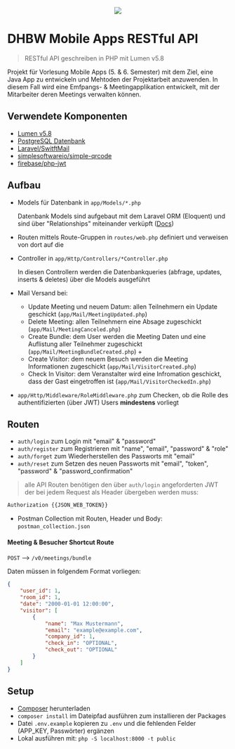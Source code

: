 <p align="center"><img src="http://www.dhbw-mannheim.de/fileadmin/templates/default/img/DHBW_d_MA_46mm_4c.svg"></p>

# DHBW Mobile Apps RESTful API

> RESTful API geschreiben in PHP mit Lumen v5.8

Projekt für Vorlesung Mobile Apps (5. & 6. Semester) mit dem Ziel, eine Java App zu entwickeln und Mehtoden der Projektarbeit anzuwenden.
In diesem Fall wird eine Emfpangs- & Meetingapplikation entwickelt, mit der Mitarbeiter deren Meetings verwalten können.

## Verwendete Komponenten
- [Lumen v5.8](https://lumen.laravel.com/docs/5.8)
- [PostgreSQL Datenbank](https://www.postgresql.org/)
- [Laravel/SwitftMail](https://laravel.com/docs/5.8/mail)
- [simplesoftwareio/simple-qrcode](https://github.com/SimpleSoftwareIO/simple-qrcode)
- [firebase/php-jwt](https://github.com/firebase/php-jwt)

## Aufbau
- Models für Datenbank in `app/Models/*.php`
    
    Datenbank Models sind aufgebaut mit dem Laravel ORM (Eloquent) und sind über "Relationships" miteinander verküpft ([Docs](https://laravel.com/docs/5.8/eloquent))
- Routen mittels Route-Gruppen in `routes/web.php` definiert und verweisen von dort auf die
- Controller in `app/Http/Controllers/*Controller.php`

    In diesen Controllern werden die Datenbankqueries (abfrage, updates, inserts & deletes) über die Models ausgeführt
- Mail Versand bei:
    - Update Meeting und neuem Datum: allen Teilnehmern ein Update geschickt (`app/Mail/MeetingUpdated.php`)
    - Delete Meeting: allen Teilnehmern eine Absage zugeschickt (`app/Mail/MeetingCanceled.php`)
    - Create Bundle: dem User werden die Meeting Daten und eine Auflistung aller Teilnehmer zugeschickt (`app/Mail/MeetingBundleCreated.php`) +
    - Create Visitor: dem neuem Besuch werden die Meeting Informationen zugeschickt (`app/Mail/VisitorCreated.php`)
    - Check In Visitor: dem Veranstalter wird eine Infromation geschickt, dass der Gast eingetroffen ist (`app/Mail/VisitorCheckedIn.php`)
- `app/Http/Middleware/RoleMiddleware.php` zum Checken, ob die Rolle des authentifizierten (über JWT) Users <b>mindestens</b> vorliegt

## Routen
- `auth/login` zum Login mit "email" & "password"
- `auth/register` zum Registrieren mit "name", "email", "password" & "role"
- `auth/forget` zum Wiederherstellen des Passworts mit "email"
- `auth/reset` zum Setzen des neuen Passworts mit "email", "token", "password" & "password_confirmation"

> alle API Routen benötigen den über `auth/login` angeforderten JWT der bei jedem Request als Header übergeben werden muss:

````bash
Authorization {{JSON_WEB_TOKEN}}
````

- Postman Collection mit Routen, Header und Body: `postman_collection.json`

#### Meeting & Besucher Shortcut Route
`POST` --> `/v0/meetings/bundle`

Daten müssen in folgendem Format vorliegen:
````json
{
    "user_id": 1,
    "room_id": 1,
    "date": "2000-01-01 12:00:00",
    "visitor": [
        {
            "name": "Max Mustermann",
            "email": "example@example.com",
            "company_id": 1,
            "check_in": "OPTIONAL",
            "check_out": "OPTIONAL"
        }
    ]
}
````

## Setup
- [Composer](https://getcomposer.org/download/) herunterladen
- `composer install` im Dateipfad ausführen zum installieren der Packages
- Datei `.env.example` kopieren zu `.env` und die fehlenden Felder (APP_KEY, Passwörter) ergänzen
- Lokal ausführen mit: `php -S localhost:8000 -t public`
